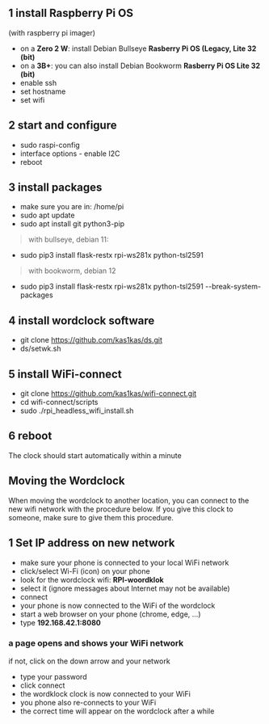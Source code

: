 ## 1 install Raspberry Pi OS
(with raspberry pi imager)
- on a **Zero 2 W**: install Debian Bullseye **Rasberry Pi OS (Legacy, Lite 32 (bit)**
- on a **3B+**: you can also install Debian Bookworm **Rasberry Pi OS Lite 32 (bit)**
- enable ssh
- set hostname
- set wifi
## 2 start and configure
- sudo raspi-config
- interface options - enable I2C
- reboot
## 3 install packages
- make sure you are in: /home/pi
- sudo apt update
- sudo apt install git python3-pip
> with bullseye, debian 11:
- sudo pip3 install flask-restx rpi-ws281x python-tsl2591
> with bookworm, debian 12
- sudo pip3 install flask-restx rpi-ws281x python-tsl2591 --break-system-packages
## 4 install wordclock software
- git clone https://github.com/kas1kas/ds.git
- ds/setwk.sh
## 5 install WiFi-connect
- git clone https://github.com/kas1kas/wifi-connect.git
- cd wifi-connect/scripts
- sudo ./rpi_headless_wifi_install.sh
## 6 reboot
The clock should start automatically within a minute

## Moving the Wordclock
When moving the wordclock to another location, you can connect to the new wifi network with the procedure below. If you give this clock to someone, make sure to give them this procedure.

## 1 Set IP address on new network

- make sure your phone is connected to your local WiFi network
- click/select Wi-Fi (icon) on your phone
- look for the wordclock wifi: **RPI-woordklok**
- select it (ignore messages about Internet may not be available)
- connect
- your phone is now connected to the WiFi of the wordclock
- start a web browser on your phone (chrome, edge, ...)
- type **192.168.42.1:8080**
### a page opens and shows your WiFi network
if not, click on the down arrow and your network
- type your password
- click connect
- the wordklock clock is now connected to your WiFi
- you phone also re-connects to your WiFi
- the correct time will appear on the wordclock after a while



